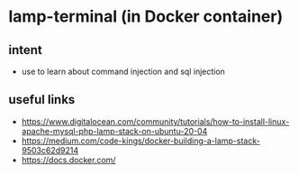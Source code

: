 # lamp-terminal (in Docker container)

## intent
 - use to learn about command injection and sql injection

## useful links
 - https://www.digitalocean.com/community/tutorials/how-to-install-linux-apache-mysql-php-lamp-stack-on-ubuntu-20-04
 - https://medium.com/code-kings/docker-building-a-lamp-stack-9503c62d9214
 - https://docs.docker.com/
